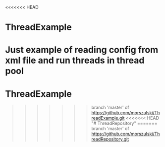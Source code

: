 <<<<<<< HEAD
# ThreadExample

Just example of reading config from xml file and run threads in thread pool
=======
# ThreadExample
>>>>>>> branch 'master' of https://github.com/morszulski/ThreadExample.git
<<<<<<< HEAD
"# ThreadRepository" 
=======
>>>>>>> branch 'master' of https://github.com/morszulski/ThreadRepository.git

